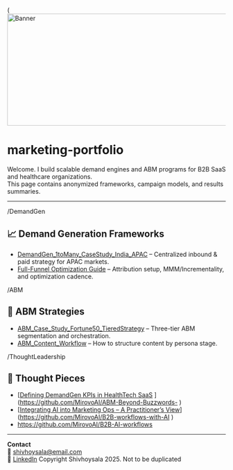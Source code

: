 (<img width="654" height="258" alt="Banner" src="https://github.com/user-attachments/assets/f3bd05d4-3588-447e-a231-d8b6b99a683f" />
# marketing-portfolio

Welcome. I build scalable demand engines and ABM programs for B2B SaaS and healthcare organizations.  
This page contains anonymized frameworks, campaign models, and results summaries.  

---
/DemandGen
## 📈 Demand Generation Frameworks  
- [DemandGen_1toMany_CaseStudy_India_APAC](https://github.com/MirovoAI/DemandGen_1toMany_CaseStudy_India_APAC.md ) – Centralized inbound & paid strategy for APAC markets.  
- [Full-Funnel Optimization Guide](link) – Attribution setup, MMM/Incrementality, and optimization cadence.

/ABM
## 🎯 ABM Strategies  
- [ABM_Case_Study_Fortune50_TieredStrategy](https://github.com/MirovoAI/ABM_Case_Study_Fortune50_TieredStrategy.md) – Three-tier ABM segmentation and orchestration.  
- [ABM_Content_Workflow](link) – How to structure content by persona stage.  

/ThoughtLeadership
## 🧠 Thought Pieces  
- [[Defining DemandGen KPIs in HealthTech SaaS](link) ](https://github.com/MirovoAI/ABM-Beyond-Buzzwords- ) 
- [[Integrating AI into Marketing Ops – A Practitioner’s View](link)](https://github.com/MirovoAI/B2B-workflows-with-AI )
- https://github.com/MirovoAI/B2B-AI-workflows 

---

**Contact**  
📧 shivhoysala@email.com  
🔗 [LinkedIn](https://linkedin.com/in/shivhoysala)
Copyright Shivhoysala 2025. Not to be duplicated
